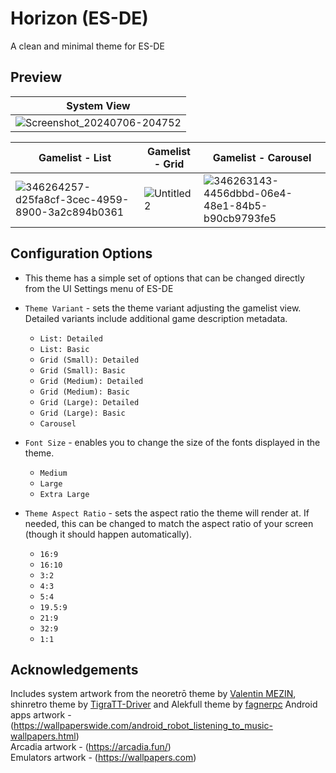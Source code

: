 # Horizon (ES-DE)
A clean and minimal theme for ES-DE

## **Preview**
| System View |
|----|
| ![Screenshot_20240706-204752](https://github.com/RobZombie9043/horizon-es-de/assets/77545967/549e5386-3b95-4759-b506-42cf25677bd7) |


| Gamelist - List | Gamelist - Grid | Gamelist - Carousel |
|----|----|----|
| ![346264257-d25fa8cf-3cec-4959-8900-3a2c894b0361](https://github.com/user-attachments/assets/572462fa-37ba-4634-aa22-eeb51b9697c4) | ![Untitled2](https://github.com/user-attachments/assets/5e8d1422-5ce9-4ccb-97ed-2464063caa10) | ![346263143-4456dbbd-06e4-48e1-84b5-b90cb9793fe5](https://github.com/user-attachments/assets/6b13d4e9-2e0c-47a2-acdc-6538ed0af00c) |


## **Configuration Options**

- This theme has a simple set of options that can be changed directly from the UI Settings menu of ES-DE
  
- `Theme Variant` - sets the theme variant adjusting the gamelist view. Detailed variants include additional game description metadata.
   - `List: Detailed`
   - `List: Basic`
   - `Grid (Small): Detailed`
   - `Grid (Small): Basic`
   - `Grid (Medium): Detailed`
   - `Grid (Medium): Basic`
   - `Grid (Large): Detailed`
   - `Grid (Large): Basic`
   - `Carousel`
     
- `Font Size` - enables you to change the size of the fonts displayed in the theme.
   - `Medium`
   - `Large`
   - `Extra Large`
     
- `Theme Aspect Ratio` - sets the aspect ratio the theme will render at. If needed, this can be changed to match the aspect ratio of your screen (though it should happen automatically).
   - `16:9`
   - `16:10`
   - `3:2`
   - `4:3`
   - `5:4`
   - `19.5:9`
   - `21:9`
   - `32:9`
   - `1:1`

## **Acknowledgements**

Includes system artwork from the neoretrō theme by [Valentin MEZIN](https://github.com/valsou), shinretro theme by [TigraTT-Driver](https://github.com/TigraTT-Driver) and Alekfull theme by [fagnerpc](https://github.com/fagnerpc)
Android apps artwork - (https://wallpaperswide.com/android_robot_listening_to_music-wallpapers.html)  
Arcadia artwork - (https://arcadia.fun/)  
Emulators artwork - (https://wallpapers.com)  
